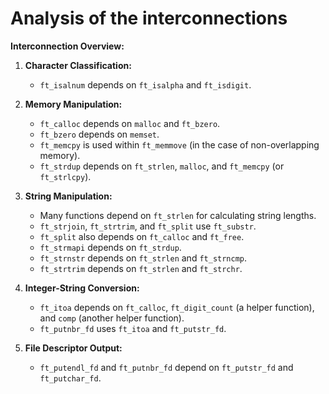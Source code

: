 # Analysis of the interconnections

**Interconnection Overview:**

1. **Character Classification:**
   - `ft_isalnum` depends on `ft_isalpha` and `ft_isdigit`.

2. **Memory Manipulation:**
   - `ft_calloc` depends on `malloc` and `ft_bzero`.
   - `ft_bzero` depends on `memset`.
   - `ft_memcpy` is used within `ft_memmove` (in the case of non-overlapping memory).
   - `ft_strdup` depends on `ft_strlen`, `malloc`, and `ft_memcpy` (or `ft_strlcpy`).

3. **String Manipulation:**
   - Many functions depend on `ft_strlen` for calculating string lengths.
   - `ft_strjoin`, `ft_strtrim`, and `ft_split` use `ft_substr`.
   - `ft_split` also depends on `ft_calloc` and `ft_free`.
   - `ft_strmapi` depends on `ft_strdup`.
   - `ft_strnstr` depends on `ft_strlen` and `ft_strncmp`.
   - `ft_strtrim` depends on `ft_strlen` and `ft_strchr`.

4. **Integer-String Conversion:**
   - `ft_itoa` depends on `ft_calloc`, `ft_digit_count` (a helper function), and `comp` (another helper function).
   - `ft_putnbr_fd` uses `ft_itoa` and `ft_putstr_fd`.

5. **File Descriptor Output:**
   - `ft_putendl_fd` and `ft_putnbr_fd` depend on `ft_putstr_fd` and `ft_putchar_fd`.

